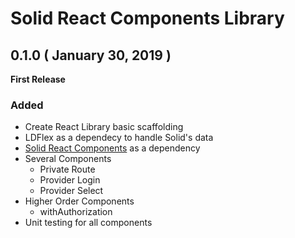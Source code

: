# Solid React Components Library

## 0.1.0 ( January 30, 2019 )

**First Release**

### Added

- Create React Library basic scaffolding
- LDFlex as a dependecy to handle Solid's data
- [Solid React Components](https://github.com/solid/react-components) as a dependency
- Several Components
  - Private Route
  - Provider Login
  - Provider Select
- Higher Order Components
  - withAuthorization
- Unit testing for all components
